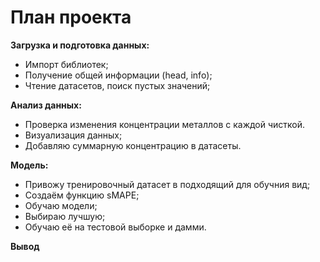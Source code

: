 # План проекта

**Загрузка и подготовка данных:**
* Импорт библиотек;
* Получение общей информации (head, info);
* Чтение датасетов, поиск пустых значений;

**Анализ данных:**
* Проверка изменения концентрации металлов с каждой чисткой.
* Визуализация данных;
* Добавляю суммарную концентрацию в датасеты.


**Модель:**
* Привожу тренировочный датасет в подходящий для обучния вид;
* Создаём функцию sMAPE;
* Обучаю модели;
* Выбираю лучшую;
* Обучаю её на тестовой выборке и дамми.

**Вывод**
